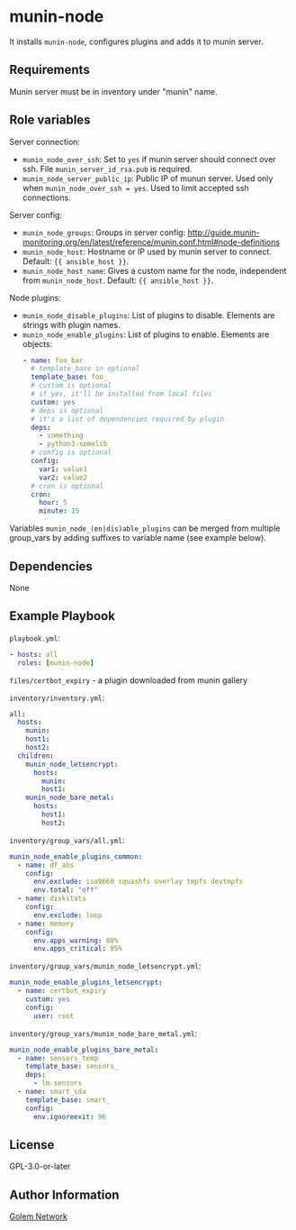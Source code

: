 # munin-node

It installs `munin-node`, configures plugins and adds it to munin server.

## Requirements

Munin server must be in inventory under "munin" name.


## Role variables

Server connection:
- `munin_node_over_ssh`: Set to `yes` if munin server should connect over ssh. File `munin_server_id_rsa.pub` is required.
- `munin_node_server_public_ip`: Public IP of munun server. Used only when `munin_node_over_ssh = yes`. Used to limit accepted ssh connections.

Server config:
- `munin_node_groups`: Groups in server config: http://guide.munin-monitoring.org/en/latest/reference/munin.conf.html#node-definitions
- `munin_node_host`: Hostname or IP used by munin server to connect. Default: `{{ ansible_host }}`.
- `munin_node_host_name`: Gives a custom name for the node, independent from `munin_node_host`. Default: `{{ ansible_host }}`.

Node plugins:
- `munin_node_disable_plugins`: List of plugins to disable. Elements are strings with plugin names.
- `munin_node_enable_plugins`: List of plugins to enable. Elements are objects:
    ```yaml
    - name: foo_bar
      # template_base in optional
      template_base: foo_
      # custom is optional
      # if yes, it'll be installed from local files
      custom: yes
      # deps is optional
      # it's a list of dependencies required by plugin
      deps:
        - something
        - python3-somelib
      # config is optional
      config:
        var1: value1
        var2: value2
      # cron is optional
      cron:
        hour: 5
        minute: 15
    ```

Variables `munin_node_(en|dis)able_plugins` can be merged from multiple group_vars by adding suffixes to variable name (see example below).


## Dependencies

None


## Example Playbook

`playbook.yml`:
```yml
- hosts: all
  roles: [munin-node]
```

`files/certbot_expiry` - a plugin downloaded from munin gallery

`inventory/inventory.yml`:
```yml
all:
  hosts:
    munin:
    host1:
    host2:
  children:
    munin_node_letsencrypt:
      hosts:
        munin:
        host1:
    munin_node_bare_metal:
      hosts:
        host1:
        host2:
```

`inventory/group_vars/all.yml`:
```yml
munin_node_enable_plugins_common:
  - name: df_abs
    config:
      env.exclude: iso9660 squashfs overlay tmpfs devtmpfs
      env.total: "off"
  - name: diskstats
    config:
      env.exclude: loop
  - name: memory
    config:
      env.apps_warning: 80%
      env.apps_critical: 95%
```

`inventory/group_vars/munin_node_letsencrypt.yml`:
```yml
munin_node_enable_plugins_letsencrypt:
  - name: certbot_expiry
    custom: yes
    config:
      user: root
```

`inventory/group_vars/munin_node_bare_metal.yml`:
```yml
munin_node_enable_plugins_bare_metal:
  - name: sensors_temp
    template_base: sensors_
    deps:
      - lm-sensors
  - name: smart_sda
    template_base: smart_
    config:
      env.ignoreexit: 96
```

## License

GPL-3.0-or-later


## Author Information

[Golem Network](https://golem.network/)
